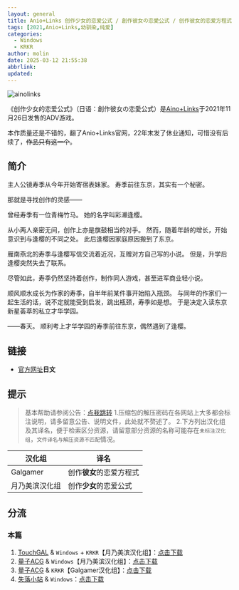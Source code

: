 ```yaml
---
layout: general
title: Anio+Links 创作少女的恋爱公式 / 創作彼女の恋愛公式 / 创作彼女的恋爱方程式
tags: [2021,Anio+Links,幼驯染,纯爱]
categories:
  - Windows
  - KRKR
author: molin
date: 2025-03-12 21:55:38
abbrlink:
updated:
---
```

<!-- cover -->
![ainolinks]()

《创作少女的恋爱公式》（日语：創作彼女の恋愛公式）是[Aino+Links](http://ainolinks.com/)于2021年11月26日发售的ADV游戏。 

本作质量还是不错的，翻了Anio+Links官网，22年末发了休业通知，可惜没有后续了，~~作品只有这一个~~。

<!-- more -->

## 简介

主人公镜寿季从今年开始寄宿表妹家。
寿季前往东京，其实有一个秘密。

那就是寻找创作的灵感——

曾经寿季有一位青梅竹马。
她的名字叫彩濑逢樱。

从小两人亲密无间，创作上亦是旗鼓相当的对手。
然而，随着年龄的增长，开始意识到与逢樱的不同之处。
此后逢樱因家庭原因搬到了东京。

雁南燕北的寿季与逢樱写信交流着近况，互赠对方自己写的小说。
但是，升学后逢樱突然失去了联系。

尽管如此，寿季仍然坚持着创作，制作同人游戏，甚至进军商业轻小说。

顺风顺水成长为作家的寿季，自半年前某件事开始陷入瓶颈。
与同年的作家们一起生活的话，说不定就能受到启发，跳出瓶颈，寿季如是想。
于是决定入读东京新星荟萃的私立才华学园。

——春天。
顺利考上才华学园的寿季前往东京，偶然遇到了逢樱。

<!-- ## 图片 -->

## 链接

- [官方网址](http://ainolinks.com/)**日文**


## 提示

> 基本帮助请参阅公告：[点我跳转](/p/announcement/)
> 1.压缩包的解压密码在各网站上大多都会标注说明，请多留意公告、说明文件，此处就不赘述了。
> 2.下方列出汉化组及其译名，便于检索区分资源，请留意部分资源的名称可能存在`未标注汉化组`，`文件译名与解压资源不匹配`情况。

| 汉化组 | 译名  |
| --- | --- |
| Galgamer   |  创作**彼女**的恋爱方程式   |
| 月乃美滨汉化组 | 创作**少女**的恋爱公式    |

## 分流

### 本篇

1. [TouchGAL](https://www.touchgal.io/) & `Windows` + `KRKR`【月乃美滨汉化组】：[点击下载](https://www.touchgal.io/bb9e22ad)
2. [量子ACG](https://lzacg.org/) & `Windows`【月乃美滨汉化组】：[点击下载](https://lzacg.org/6106)
3. [量子ACG](https://lzacg.org/) & `KRKR`【Galgamer汉化组】：[点击下载](https://lzacg.org/7655)
4. [失落小站](https://www.shinnku.com/) & `Windows`：[点击下载](https://galgame0.shinnku.top/file/galgame0/%E5%90%88%E9%9B%86%E7%B3%BB%E5%88%97/%E6%B5%AE%E5%A3%AB%E5%BE%B7galgame%E6%B8%B8%E6%88%8F%E5%90%88%E9%9B%86/5/2021%E5%B9%B411%E6%9C%88/%5B211126%5D%5BAino%EF%BC%8BLinks%5D%20%E5%89%B5%E4%BD%9C%E5%BD%BC%E5%A5%B3%E3%81%AE%E6%81%8B%E6%84%9B%E5%85%AC%E5%BC%8F%20DL%E7%89%88%20(files).rar)
